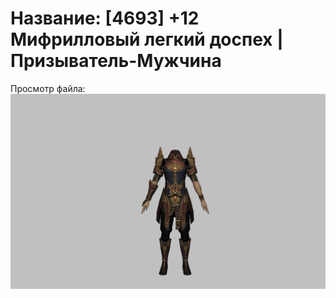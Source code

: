 # Название: [4693] +12 Мифрилловый легкий доспех | Призыватель-Мужчина

Просмотр файла:
![p080021.png](p080021.png)